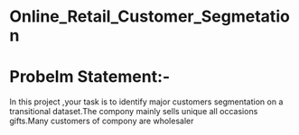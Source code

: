 # Online_Retail_Customer_Segmetation
# Probelm Statement:-
In this project ,your task is to identify major customers  segmentation on a transitional dataset.The compony mainly sells unique all occasions gifts.Many customers of compony are wholesaler
